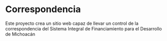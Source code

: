 # Correspondencia
Este proyecto crea un sitio web capaz de llevar un control de la correspondencia del Sistema Integral de Financiamiento para el Desarrollo de Michoacán
